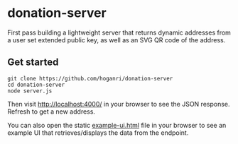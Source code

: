 # donation-server
 
First pass building a lightweight server that returns dynamic addresses from a user set extended public key, as well as an SVG QR code of the address.

## Get started

```
git clone https://github.com/hoganri/donation-server
cd donation-server
node server.js
```

Then visit [http://localhost:4000/](http://localhost:4000/) in your browser to see the JSON response. Refresh to get a new address.

You can also open the static [example-ui.html](example-ui.html) file in your browser to see an example UI that retrieves/displays the data from the endpoint.